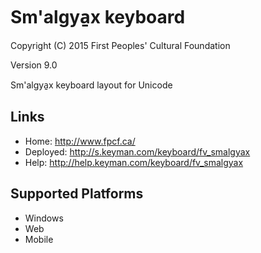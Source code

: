 Sm'algya̱x keyboard
======================

Copyright (C) 2015 First Peoples' Cultural Foundation

Version 9.0

Sm'algya̱x keyboard layout for Unicode

Links
-----

 * Home:     <http://www.fpcf.ca/>
 * Deployed: <http://s.keyman.com/keyboard/fv_smalgyax>
 * Help:     <http://help.keyman.com/keyboard/fv_smalgyax>
 
Supported Platforms
-------------------

 * Windows
 * Web
 * Mobile
